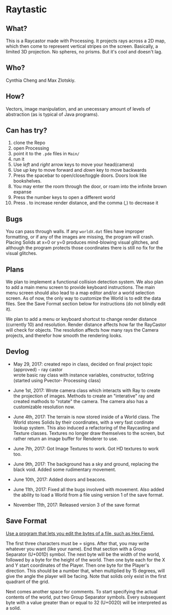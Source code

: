 # Raytastic

## What?
  This is a Raycastor made with Processing. It projects rays across a 2D map, which then come to represent vertical stripes
  on the screen. Basically, a limited 3D projection. No spheres, no prisms. But it's cool and doesn't lag.

## Who?
  Cynthia Cheng and Max Zlotskiy.

## How?
  Vectors, image manipulation, and an unecessary amount of levels of abstraction (as is typical of Java programs).
  
## Can has try?
  1. clone the Repo
  2. open Processing
  3. point it to the `.pde` files in `Main/`
  4. run it
  5. Use *left* and *right* arrow keys to move your head(camera)
  6. Use *up* key to move forward and *down* key to move backwards
  7. Press the spacebar to open/close/toggle doors. Doors look like bookshelves.
  8. You may enter the room through the door, or roam into the infinite brown expanse
  9. Press the number keys to open a different world
  10. Press . to increase render distance, and the comma (,) to decrease it

## Bugs
  You can pass through walls. If any `worldX.dat` files have improper formatting, or if any of the images are missing,
  the program will crash. Placing Solids at x=0 or y=0 produces mind-blowing
  visual glitches, and although the program protects those coordinates there is still no fix for the visual glitches.

## Plans
  We plan to implement a functional collision detection system. We also plan to add a main menu screen to provide
  keyboard instructions. The main menu screen should also lead to a map editor and/or a world selection screen.
  As of now, the only way to customize the World is to edit the data files. See the Save Format section below for instructions (do not blindly edit it).
  
  We plan to add a menu or keyboard shortcut to change render distance (currently 10) and resolution. Render distance
  affects how far the RayCastor will check for objects. The resolution affects how many rays the Camera projects,
  and therefor how smooth the rendering looks.

## Devlog

- May 29, 2017: 
  created repo in class, decided on final project topic (approved) - ray castor  
  wrote basic ray class with instance variables, constructor, toString (started using Pvector- Processing class)

- June 1st, 2017:
  Wrote camera class which interacts with Ray to create the projection of images. 
  Methods to create an "interative" ray and created mathods to "rotate" the camera.
  The camera also has a customizable resolution now.
  
- June 4th, 2017:
  The terrain is now stored inside of a World class. The World stores Solids by their coordinates, with
  a very fast cordinate lookup system. This also induced a refactoring of the Raycasting and Texture classes.
  Textures no longer draw themselves to the screen, but rather return an image buffer for Renderer to use.

- June 7th, 2017:
  Got Image Textures to work. Got HD textures to work too.

- June 9th, 2017:
  The background has a sky and ground, replacing the black void. Added some rudimentary movement.
  
- June 10th, 2017:
  Added doors and beacons.

- June 11th, 2017:
  Fixed all the bugs involved with movement. Also added the ability to load a World from a file using version 1 of the save format.

- November 11th, 2017:
  Released version 3 of the save format

## Save Format
  <u>Use a program that lets you edit the bytes of a file, such as Hex Fiend.</u>

  The first three characters must be = signs. After that, you may write whatever you want (like your name). End that section with a Group Separator (U+001D) symbol. The next byte will be the width of the world, followed by a byte for the height of the world. Then one byte each for the X and Y start coordinates of the Player. Then one byte for the Player's direction. This should be a number that, when multiplied by 15 degrees, will give the angle the player will be facing. Note that solids only exist in the first quadrant of the grid.

  Next comes another space for comments. To start specifying the actual contents of the world, put two Group Separator symbols. Every subsequent byte with a value greater than or equal to 32 (U+0020) will be interpreted as a solid. 